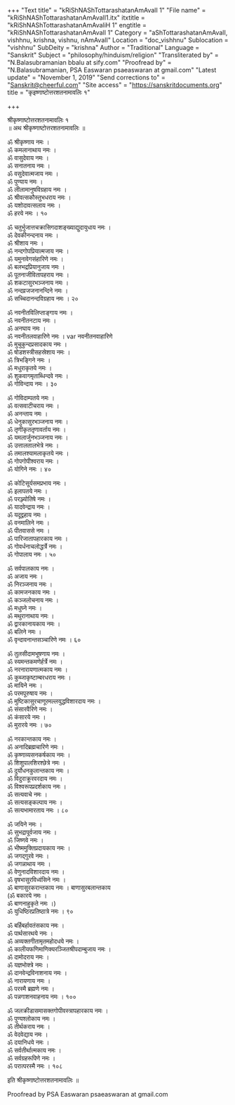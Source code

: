 +++
"Text title" = "kRiShNAShTottarashatanAmAvalI 1"
"File name" = "kRiShNAShTottarashatanAmAvalI1.itx"
itxtitle = "kRiShNAShTottarashatanAmAvaliH 1"
engtitle = "kRiShNAShTottarashatanAmAvalI 1"
Category = "aShTottarashatanAmAvalI, vishhnu, krishna, vishnu, nAmAvalI"
Location = "doc_vishhnu"
Sublocation = "vishhnu"
SubDeity = "krishna"
Author = "Traditional"
Language = "Sanskrit"
Subject = "philosophy/hinduism/religion"
"Transliterated by" = "N.Balasubramanian bbalu at sify.com"
"Proofread by" = "N.Balasubramanian, PSA Easwaran psaeaswaran at gmail.com"
"Latest update" = "November 1, 2019"
"Send corrections to" = "Sanskrit@cheerful.com"
"Site access" = "https://sanskritdocuments.org"
title = "कृइष्णाष्टोत्तरशतनामावलिः १"

+++
  
 श्रीकृष्णाष्टोत्तरशतनामावलिः १   
॥ अथ श्रीकृष्णाष्टोत्तरशतनामावलिः ॥  
  
ॐ श्रीकृष्णाय नमः ।  
ॐ कमलानाथाय नमः ।  
ॐ वासुदेवाय नमः ।  
ॐ सनातनाय नमः ।  
ॐ वसुदेवात्मजाय नमः ।  
ॐ पुण्याय नमः ।  
ॐ लीलामानुषविग्रहाय नमः ।  
ॐ श्रीवत्सकौस्तुभधराय नमः ।  
ॐ यशोदावत्सलाय नमः ।  
ॐ हरये नमः । १०  
  
ॐ चतुर्भुजात्तचक्रासिगदाशङ्ख्याद्युदायुधाय नमः ।  
ॐ देवकीनन्दनाय नमः ।  
ॐ श्रीशाय नमः ।  
ॐ नन्दगोपप्रियात्मजाय नमः ।  
ॐ यमुनावेगसंहारिणे नमः ।  
ॐ बलभद्रप्रियानुजाय नमः ।  
ॐ पूतनाजीवितापहराय नमः ।  
ॐ शकटासुरभञ्जनाय नमः ।  
ॐ नन्दव्रजजनानन्दिने नमः ।  
ॐ सच्चिदानन्दविग्रहाय नमः । २०  
  
ॐ नवनीतविलिप्ताङ्गाय नमः ।  
ॐ नवनीतनटाय नमः ।  
ॐ अनघाय नमः ।  
ॐ नवनीतलवाहारिणे नमः ।  var  नवनीतनवाहारिणे  
ॐ मुचुकुन्दप्रसादकाय नमः ।  
ॐ षोडशस्त्रीसहस्रेशाय नमः ।  
ॐ त्रिभङ्गिने नमः ।  
ॐ मधुराकृतये नमः ।  
ॐ शुकवागमृताब्धिन्दवे नमः ।  
ॐ गोविन्दाय नमः । ३०  
  
ॐ गोविदाम्पतये नमः ।  
ॐ वत्सवाटीचराय नमः ।  
ॐ अनन्ताय नमः ।  
ॐ धेनुकासुरभञ्जनाय नमः ।  
ॐ तृणीकृततृणावर्ताय नमः ।  
ॐ यमलार्जुनभञ्जनाय नमः ।  
ॐ उत्तालतालभेत्रे नमः ।  
ॐ तमालश्यामलाकृतये नमः ।  
ॐ गोपगोपीश्वराय नमः ।  
ॐ योगिने नमः । ४०  
  
ॐ कोटिसूर्यसमप्रभाय नमः ।  
ॐ इलापतये नमः ।  
ॐ परञ्ज्योतिषे नमः ।  
ॐ यादवेन्द्राय नमः ।  
ॐ यदूद्वहाय नमः ।  
ॐ वनमालिने नमः ।  
ॐ पीतवाससे नमः ।  
ॐ पारिजातापहारकाय नमः ।  
ॐ गोवर्धनाचलोद्धर्त्रे नमः ।  
ॐ गोपालाय नमः । ५०  
  
ॐ सर्वपालकाय नमः ।  
ॐ अजाय नमः ।  
ॐ निरञ्जनाय नमः ।  
ॐ कामजनकाय नमः ।  
ॐ कञ्जलोचनाय नमः ।  
ॐ मधुघ्ने नमः ।  
ॐ मथुरानाथाय नमः ।  
ॐ द्वारकानायकाय नमः ।  
ॐ बलिने नमः ।  
ॐ वृन्दावनान्तसञ्चारिणे नमः । ६०  
  
ॐ तुलसीदामभूषणाय नमः ।  
ॐ स्यमन्तकमणेर्हर्त्रे नमः ।  
ॐ नरनारायणात्मकाय नमः ।  
ॐ कुब्जाकृष्टाम्बरधराय नमः ।  
ॐ मायिने नमः ।  
ॐ परमपूरुषाय नमः ।  
ॐ मुष्टिकासुरचाणूरमल्लयुद्धविशारदाय नमः ।  
ॐ संसारवैरिणे नमः ।  
ॐ कंसारये नमः ।  
ॐ मुरारये नमः । ७०  
  
ॐ नरकान्तकाय नमः ।  
ॐ अनादिब्रह्मचारिणे नमः ।  
ॐ कृष्णाव्यसनकर्षकाय नमः ।  
ॐ शिशुपालशिरश्छेत्रे नमः ।  
ॐ दुर्योधनकुलान्तकाय नमः ।  
ॐ विदुराक्रूरवरदाय नमः ।  
ॐ विश्वरूपप्रदर्शकाय नमः ।  
ॐ सत्यवाचे नमः ।  
ॐ सत्यसङ्कल्पाय नमः ।  
ॐ सत्यभामारताय नमः । ८०  
  
ॐ जयिने नमः ।  
ॐ सुभद्रापूर्वजाय नमः ।  
ॐ जिष्णवे नमः ।  
ॐ भीष्ममुक्तिप्रदायकाय नमः ।  
ॐ जगद्गुरवे नमः ।  
ॐ जगन्नाथाय नमः ।  
ॐ वेणुनादविशारदाय नमः ।  
ॐ वृषभासुरविध्वंसिने नमः ।  
ॐ बाणासुरकरान्तकाय नमः । बाणासुरबलान्तकाय  
(ॐ बकारये नमः ।  
ॐ बाणनाहुकृते नमः ।)  
ॐ युधिष्ठिरप्रतिष्ठात्रे नमः । ९०  
  
ॐ बर्हिबर्हावतंसकाय नमः ।  
ॐ पार्थसारथये नमः ।  
ॐ अव्यक्तगीतामृतमहोदधये नमः ।  
ॐ कालीयफणिमाणिक्यरञ्जितश्रीपदाम्बुजाय नमः ।  
ॐ दामोदराय नमः ।  
ॐ यज्ञभोक्त्रे नमः ।  
ॐ दानवेन्द्रविनाशनाय नमः ।  
ॐ नारायणाय नमः ।  
ॐ परस्मै ब्रह्मणे नमः ।  
ॐ पन्नगाशनवाहनाय नमः । १००  
  
ॐ जलक्रीडासमासक्तगोपीवस्त्रापहारकाय नमः ।  
ॐ पुण्यश्लोकाय नमः ।  
ॐ तीर्थकराय नमः ।  
ॐ वेदवेद्याय नमः ।  
ॐ दयानिधये नमः ।  
ॐ सर्वतीर्थात्मकाय नमः ।  
ॐ सर्वग्रहरूपिणे नमः ।  
ॐ परात्परस्मै नमः । १०८  
  
इति श्रीकृष्णाष्टोत्तरशतनामावलिः ॥  
  
  
Proofread by PSA Easwaran psaeaswaran at gmail.com  
  
